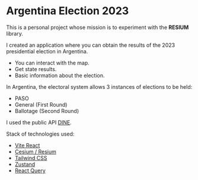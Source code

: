 # Argentina Election 2023

This is a personal project whose mission is to experiment with the **RESIUM** library.

I created an application where you can obtain the results of the 2023 presidential election in Argentina.

- You can interact with the map.
- Get state results.
- Basic information about the election.

In Argentina, the electoral system allows 3 instances of elections to be held:

- PASO
- General (First Round)
- Ballotage (Second Round)

I used the public API [DINE](https://resultados.mininterior.gob.ar/desarrollo).

Stack of technologies used:

- [Vite React](https://v2.vitejs.dev/guide/)
- [Cesium / Resium](https://resium.reearth.io/)
- [Tailwind CSS](https://tailwindcss.com/)
- [Zustand](https://docs.pmnd.rs/zustand/)
- [React Query](https://tanstack.com/query/v3/docs/react/overview)
